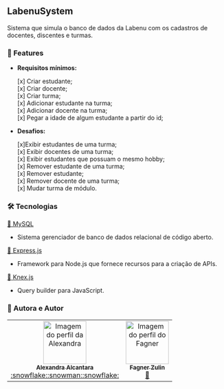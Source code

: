 ## LabenuSystem

Sistema que simula o banco de dados da Labenu com os cadastros de docentes, discentes e turmas.

### 🏁 Features

- **Requisitos mínimos:**<br>

  [x] Criar estudante;<br>
  [x] Criar docente;<br>
  [x] Criar turma;<br>
  [x] Adicionar estudante na turma;<br>
  [x] Adicionar docente na turma;<br>
  [x] Pegar a idade de algum estudante a partir do id;<br>

- **Desafios:**<br>

  [x]Exibir estudantes de uma turma;<br>
  [x] Exibir docentes de uma turma;<br>
  [x] Exibir estudantes que possuam o mesmo hobby;<br>
  [x] Remover estudante de uma turma;<br>
  [x] Remover estudante;<br>
  [x] Remover docente de uma turma;<br>
  [x] Mudar turma de módulo.<br>

### 🛠 Tecnologias

<a href="https://www.mysql.com/">🔗 MySQL</a>

- Sistema gerenciador de banco de dados relacional de código aberto.

<a href="https://expressjs.com/pt-br/">🔗 Express.js</a>

- Framework para Node.js que fornece recursos para a criação de APIs.

<a href="http://knexjs.org/">🔗 Knex.js</a>

- Query builder para JavaScript.

### 🚀 Autora e Autor

<table>
  <tr>
    <td align="center"><a href="https://github.com/alexa2me">
    <img src="https://avatars.githubusercontent.com/u/63327969?s=460&v=4" width="100px" alt="Imagem do perfil da Alexandra"/>
    <br />
    <sub><b>Alexandra Alcantara</b></sub><br />:snowflake::snowman::snowflake:</td>
    <td align="center"><a href="https://github.com/fagnerzulin">
    <img src="https://avatars.githubusercontent.com/u/52076737?v=4" width="100px" alt="Imagem do perfil do Fagner"/>
    <br />
    <sub><b>Fagner Zulin</b></sub><br />🚀</td>
 
</table>

